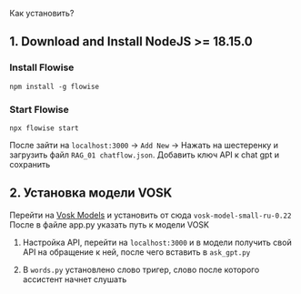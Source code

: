 Как установить?

## 1. Download and Install NodeJS >= 18.15.0

### Install Flowise

`npm install -g flowise`

### Start Flowise

`npx flowise start`

После зайти на `localhost:3000` -> `Add New` -> Нажать на шестеренку и загрузить файл `RAG_01 chatflow.json`. Добавить ключ API к chat gpt и сохранить

## 2. Установка модели VOSK

Перейти на [Vosk Models](https://alphacephei.com/vosk/models) и установить от сюда `vosk-model-small-ru-0.22`
После в файле app.py указать путь к модели VOSK

1. Настройка API, перейти на `localhost:3000` и в модели получить свой API на обращение к ней, после чего вставить в `ask_gpt.py`

2. В `words.py` установлено слово тригер, слово после которого ассистент начнет слушать

